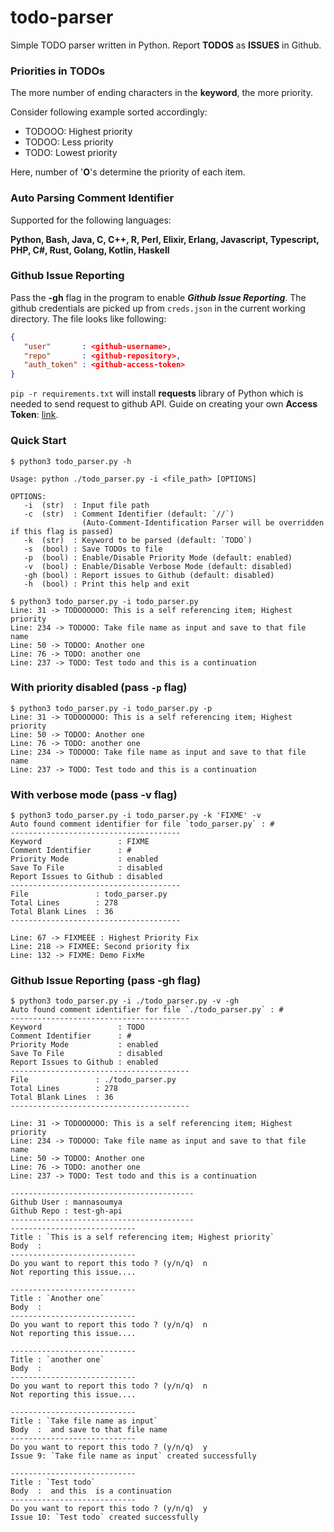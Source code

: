 # todo-parser
Simple TODO parser written in Python.
Report **TODOS** as **ISSUES** in Github.
### Priorities in TODOs
The more number of ending characters in the **keyword**, the more priority.

Consider following example sorted accordingly:
- TODOOO: Highest priority 
- TODOO: Less priority
- TODO: Lowest priority

Here, number of '**O**'s determine the priority of each item.

### Auto Parsing Comment Identifier
Supported for the following languages:

**Python, Bash, Java, C, C++, R, Perl, Elixir, Erlang, Javascript, Typescript, PHP, C#, Rust, Golang, Kotlin, Haskell**

### Github Issue Reporting

Pass the **-gh** flag in the program to enable ***Github Issue Reporting***. The github credentials are picked up from ```creds.json``` in the current working directory. The file looks like following:
```json
{
   "user"       : <github-username>,
   "repo"       : <github-repository>,
   "auth_token" : <github-access-token>
}
```
```pip -r requirements.txt``` will install **requests** library of Python which is needed to send request to github API.
Guide on creating your own **Access Token**: [link](https://docs.github.com/en/authentication/keeping-your-account-and-data-secure/creating-a-personal-access-token).

### Quick Start

```console
$ python3 todo_parser.py -h

Usage: python ./todo_parser.py -i <file_path> [OPTIONS]

OPTIONS:
   -i  (str)  : Input file path
   -c  (str)  : Comment Identifier (default: `//`)
                (Auto-Comment-Identification Parser will be overridden if this flag is passed)
   -k  (str)  : Keyword to be parsed (default: `TODO`)
   -s  (bool) : Save TODOs to file
   -p  (bool) : Enable/Disable Priority Mode (default: enabled)
   -v  (bool) : Enable/Disable Verbose Mode (default: disabled)
   -gh (bool) : Report issues to Github (default: disabled)
   -h  (bool) : Print this help and exit

$ python3 todo_parser.py -i todo_parser.py
Line: 31 -> TODOOOOOO: This is a self referencing item; Highest priority
Line: 234 -> TODOOO: Take file name as input and save to that file name
Line: 50 -> TODOO: Another one
Line: 76 -> TODO: another one
Line: 237 -> TODO: Test todo and this is a continuation
```

### With priority disabled (pass `-p` flag)
```console
$ python3 todo_parser.py -i todo_parser.py -p
Line: 31 -> TODOOOOOO: This is a self referencing item; Highest priority
Line: 50 -> TODOO: Another one
Line: 76 -> TODO: another one
Line: 234 -> TODOOO: Take file name as input and save to that file name
Line: 237 -> TODO: Test todo and this is a continuation
```
### With verbose mode (pass -v flag)
```console
$ python3 todo_parser.py -i todo_parser.py -k 'FIXME' -v
Auto found comment identifier for file `todo_parser.py` : #
--------------------------------------
Keyword                 : FIXME
Comment Identifier      : #
Priority Mode           : enabled
Save To File            : disabled
Report Issues to Github : disabled
--------------------------------------
File               : todo_parser.py
Total Lines        : 278
Total Blank Lines  : 36
--------------------------------------

Line: 67 -> FIXMEEE : Highest Priority Fix
Line: 218 -> FIXMEE: Second priority fix
Line: 132 -> FIXME: Demo FixMe
```
### Github Issue Reporting (pass -gh flag)
```console
$ python3 todo_parser.py -i ./todo_parser.py -v -gh
Auto found comment identifier for file `./todo_parser.py` : #
----------------------------------------
Keyword                 : TODO
Comment Identifier      : #
Priority Mode           : enabled
Save To File            : disabled
Report Issues to Github : enabled
----------------------------------------
File               : ./todo_parser.py
Total Lines        : 278
Total Blank Lines  : 36
----------------------------------------

Line: 31 -> TODOOOOOO: This is a self referencing item; Highest priority
Line: 234 -> TODOOO: Take file name as input and save to that file name
Line: 50 -> TODOO: Another one
Line: 76 -> TODO: another one
Line: 237 -> TODO: Test todo and this is a continuation

-----------------------------------------
Github User : mannasoumya
Github Repo : test-gh-api
-----------------------------------------
----------------------------
Title : `This is a self referencing item; Highest priority`
Body  :  
----------------------------
Do you want to report this todo ? (y/n/q)  n
Not reporting this issue....

----------------------------
Title : `Another one`
Body  :  
----------------------------
Do you want to report this todo ? (y/n/q)  n
Not reporting this issue....

----------------------------
Title : `another one`
Body  :  
----------------------------
Do you want to report this todo ? (y/n/q)  n
Not reporting this issue....

----------------------------
Title : `Take file name as input`
Body  :  and save to that file name 
----------------------------
Do you want to report this todo ? (y/n/q)  y
Issue 9: `Take file name as input` created successfully

----------------------------
Title : `Test todo`
Body  :  and this  is a continuation
----------------------------
Do you want to report this todo ? (y/n/q)  y
Issue 10: `Test todo` created successfully

```
